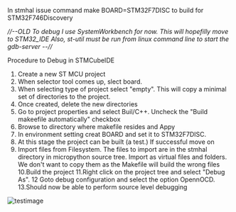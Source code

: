 In stmhal issue command  make BOARD=STM32F7DISC to build for STM32F746Discovery 

*//--OLD To debug I use SystemWorkbench for now. This will hopefilly move to STM32_IDE
Also, st-util must be run from linux command line to start the gdb-server 
--//*

Procedure to Debug in STMCubeIDE

1. Create a new ST MCU project
2. When selector tool comes up, slect board.
3. When selecting type of project select "empty". This will copy a minimal set of directories to the project.
4. Once created, delete the new directories
5. Go to project properties and select Buil/C++. Uncheck the "Build makeefile automatically" checkbox
6. Browse to directory where makefile resides and Appy
7. In environment setting creat BOARD and set it to STM32F7DISC.
8. At this stage the project can be built (a test.) If successful move on
9. Import files from Filesystem. The files to import are in the stmhal directory in micropython source tree. Import as virtual files and      folders. We don't want to copy them as the Makefile will build the wrong files
10.Build the project
11.Right click on the project tree and select "Debug As".
12 Goto debug configuration and select the option OpennOCD.
13.Should now be able to perform source level debugging


![testimage](https://github.com/Shadofisher/Micropython_STM32F746Discovery/images/test.jpeg)
